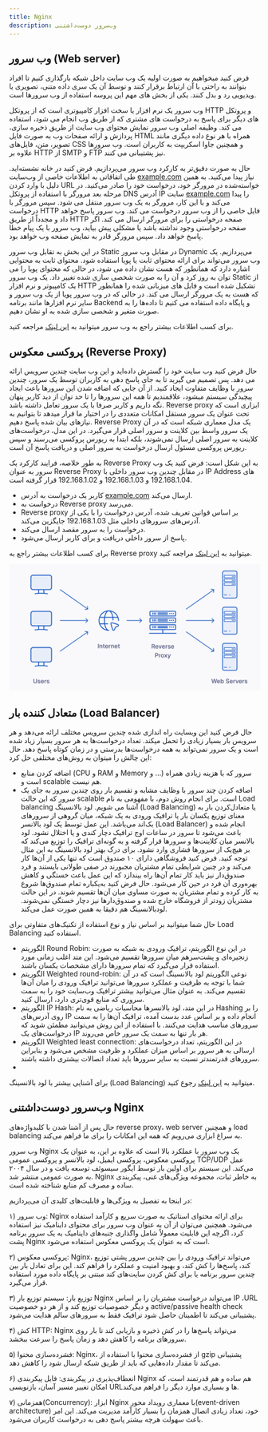 ```yaml
---
title: Nginx
description: وب‌سرور دوست‌داشتنی
---
```


## وب سرور (Web server)
فرض کنید میخواهیم به صورت اولیه یک وب سایت داخل شبکه بارگذاری کنیم تا افراد بتوانند به راحتی با آن ارتباط برقرار کنند و توسط آن یک سری داده متنی، تصویری یا ویدیویی رد و بدل کنند. یکی از بخش های مهم این پروسه استفاده از وب سرورها است.

وب سرور یک نرم افزار یا سخت افزار کامپیوتری است که از پروتکل HTTP و پروتکل های دیگر برای پاسخ به درخواست های مشتری که از طریق وب انجام می شود، استفاده می کند. وظیفه اصلی وب سرور نمایش محتوای وب سایت از طریق ذخیره سازی، پردازش و ارائه صفحات وب به صورت فایل HTML همراه با هر نوع داده دیگری مانند تصویر، متن، فایل‌های CSS و همچنین جاوا اسکریپت به کاربران است. وب سرورها علاوه بر HTTP از SMTP و FTP نیز پشتیبانی می کنند.

حال به صورت دقیق‌تر به کارکرد وب سرور می‌پردازیم.
فرض کنید در خانه نشسته‌اید. طی اتفاقاتی به اطلاعات خاصی از وب‌سایت [example.com](https://www.example.com/) نیاز پیدا می‌کنید. به همین دلیل با وارد کردن URL خواسته‌شده در مرورگر خود، درخواست خود را صادر می‌کنید. در مرحله بعد مرورگر با استفاده از پروتکل DNS آدرس IP سایت [example.com](https://www.example.com/) را پیدا می‌کند و با این کار، مرورگر به یک وب سرور منتقل می شود. سپس مرورگر با درخواست HTTP فایل خاصی را از وب سرور درخواست می کند. وب سرور پاسخ خواهد داد و مجدداً از طریق HTTP صفحه درخواستی را برای مرورگر ارسال می کند. اگر صفحه درخواستی وجود نداشته باشد یا مشکلی پیش بیاید، وب سرور با یک پیام خطا پاسخ خواهد داد. سپس مرورگر قادر به نمایش صفحه وب خواهد بود.

در این بخش به تقابل وب سرور Static در مقابل وب سرور Dynamic می‌پردازیم.
یک وب سرور می‌تواند برای ارائه محتوای ثابت یا پویا استفاده شود. محتوای ثابت به محتوایی اشاره دارد که همانطور که هست نشان داده می شود، در حالی که محتوای پویا را می توان به روز کرد و آن را به صورت شخصی سازی شده تغییر داد. یک وب سرور Static از یک کامپیوتر و نرم افزار HTTP تشکیل شده است و فایل های میزبانی شده را همانطور که هست به یک مرورگر ارسال می کند. در حالی که در وب سرور پویا از یک وب سرور و سایر نرم افزارها مانند برنامه Backend و پایگاه داده استفاده می کنیم تا داده‌ها را به صورت متغیر و شخصی سازی شده به او نشان دهیم.

برای کسب اطلاعات بیشتر راجع به وب سرور میتوانید به [این لینک](https://developer.mozilla.org/en-US/docs/Learn/Common_questions/Web_mechanics/What_is_a_web_server) مراجعه کنید. 

## پروکسی معکوس (Reverse Proxy)
حال فرض کنید وب سایت خود را گسترش داده‌اید و این وب سایت چندین سرویس ارائه می دهد. پس تصمیم می گیرید تا به جای پاسخ دهی به کاربران توسط یک سرور، چندین سرور با وظایف متفاوت ایجاد کنید. از آن جایی که اضافه شدن این سرورها باعث ایجاد پیچیدگی سیستم میشود، علاقمندیم تا همه این سرورها را تا حد توان از دید کاربر پنهان نگه داریم و کاربر صرفا با یک سرور تعامل داشته باشد.
Reverse proxy ابزاری است که تحت عنوان یک سرور مستقل امکانات متعددی را در اختیار ما قرار میدهد تا بتوانیم به نیازهای بیان شده پاسخ دهیم.
Reverse Proxy یک مدل معماری شبکه است که در آن یک سرور واسط بین کلاینت و سرور اصلی قرار می‌گیرد. در این مدل، درخواست‌های کلاینت به سرور اصلی ارسال نمی‌شوند، بلکه ابتدا به ریورس پروکسی می‌رسند و سپس ریورس پروکسی مسئول ارسال درخواست به سرور اصلی و دریافت پاسخ آن است.

به طور خلاصه، فرایند کارکرد یک Reverse Proxy به این شکل است:
فرض کنید یک وب سرور به عنوان Reverse Proxy در مقابل چندین وب سرور داخلی با IP Address های 192.168.1.04 و 192.168.1.03 و 192.168.1.02 قرار گرفته است.
- کاربر یک درخواست به آدرس [example.com](https://www.example.com/) ارسال می‌کند.
- درخواست به Reverse proxy می‌رسد.
- Reverse proxy بر اساس قوانین تعریف شده، آدرس درخواست را با یکی از آدرس‌های سرورهای داخلی مثل 192.168.1.03 جایگزین می‌کند.
- درخواست را به سرور مقصد ارسال می‌کند.
- پاسخ از سرور داخلی دریافت و برای کاربر ارسال می‌شود.


برای کسب اطلاعات بیشتر راجع به Reverse proxy میتوانید به [این لینک](https://liara.ir/blog/%D9%BE%D8%B1%D9%88%DA%A9%D8%B3%DB%8C-%D9%85%D8%B9%DA%A9%D9%88%D8%B3-reverse-proxy-%DA%86%DB%8C%D8%B3%D8%AA%D8%9F/) مراجعه کنید. 


![Reverse Proxy Picture](./images/reverse_proxy.png)

## متعادل کننده بار (Load Balancer)
حال فرض کنید این وبسایت راه اندازی شده چندین سرویس مختلف ارائه می‌دهد و هر سرویس بار بسیار زیادی را تحمل میکند. تعداد درخواست‌ها به هر سرور بسیار زیاد شده است و یک سرور نمی‌تواند به همه درخواست‌ها بدرستی و در زمان کوتاه پاسخ دهد. 
حال این چالش را میتوان به روش‌های مختلفی حل کرد:
- اضافه کردن منابع (CPU و RAM و Memory و …) سرور که با هزینه زیادی همراه است و scalable هم نیست.
- اضافه کردن چند سرور با وظایف مشابه و تقسیم بار روی چندین سرور به جای یک سرور که این حالت scalable است.
برای انجام روش دوم، با مفهومی به نام Load balancing آشنا می شویم. لود بالانسینگ (Load Balancing) یا متعادل‌کردن بار به معنای توزیع یکسان بار یا ترافیک ورودی به یک شبکه، میان گروهی از سرورهای بک‌اند می‌باشد. این عمل توسط یک لود بالانسر (Load Balancer) انجام شده و باعث می‌شود تا سرور در ساعات اوج ترافیک دچار کندی و یا اختلال نشود. لود بالانسر میان کلاینت‌ها و سرورها قرار گرفته و به گونه‌ای ترافیک را توزیع می‌کند که بر هیچ‌یک از سرورها فشاری وارد نشود. برای درک بهتر لود بالانسینگ به این مثال توجه کنید. فرض کنید فروشگاهی دارای ۱۰ صندوق است که تنها یکی از آن‌ها کار می‌کند و در چنین شرایطی تمام مشتریان مجبورند در صفی طولانی بایستند و فرد صندوق‌دار نیز باید کار تمام آن‌ها راه بیندازد که این عمل باعث خستگی و کاهش بهره‌وری آن فرد در حین کار می‌شود. حال فرض کنید به‌یکباره تمام صندوق‌ها شروع به کار کرده و تمام مشتریان به صورت مساوی میان آن‌ها تقسیم شوند. در این حالت مشتریان زودتر از فروشگاه خارج شده و صندوق‌دار‌ها نیز دچار خستگی نمی‌شوند. لودبالانسینگ هم دقیقا به همین صورت عمل می‌کند.

حال شما میتوانید بر اساس نیاز و نوع استفاده از تکنیک‌های متفاوتی برای Load Balancing استفاده کنید. 
- الگوریتم Round Robin: در این نوع الگوریتم، ترافیک ورودی به شبکه به صورت زنجیره‌ای و پشت‌سرهم میان سرورها تقسیم می‌شود. این متد اغلب زمانی مورد استفاده قرار می‌گیرد که تمام سرورها دارای مشخصات یکسان باشند.
- الگوریتم Weighted round-robin: نوعی الگوریتم لود بالانسینگ است که در آن شما با توجه به ظرفیت و عملکرد سرورها می‌توانید ترافیک ورودی را میان آن‌ها تقسیم می‌کند. به عنوان مثال می‌توانید بیشتر ترافیک وب‌سایت خود را به سمت سروری که منابع قوی‌تری دارد، ارسال کنید.
- الگوریتم IP Hash: در این متد، لود بالانسرها محاسبات ریاضی به نام Hashing را بر روی آدرس‌های IP انجام داده و بر اساس عدد بدست آمده، ترافیک آن‌ها را به سمت سرورهای مناسب هدایت می‌کنند. با استفاده از این روش می‌توانید مطمئن شوید که درخواست‌های یک IP هر بار تنها به سمت یک سرور خاص می‌روند.
- الگوریتم Weighted least connection: در این الگوریتم، تعداد درخواست‌های ارسالی به هر سرور بر اساس میزان عملکرد و ظرفیت مشخص می‌شود و بنابراین سرورهای قدرتمندتر نسبت به سایر سرورها باید تعداد اتصالات بیشتری داشته باشند.
- 
برای آشنایی بیشتر با لود بالانسینگ (Load Balancing) میتوانید به [این لینک](https://aws.amazon.com/what-is/load-balancing/#:~:text=A%20load%20balancer%20is%20a,resource%20servers%20are%20used%20equally.) رجوع کنید.

## وب‌سرور دوست‌داشتنی Nginx
حال پس از آشنا شدن با کلیدواژه‌های reverse proxy، web server و همچنین load balancing به سراغ ابزاری می‌رویم که همه این امکانات را برای ما فراهم می‌کند.

وب سرور Nginx یک وب سرور با عملکرد بالا است که علاوه بر این، به عنوان یک پروکسی معکوس، پروکسی ایمیل، لود بالانسر و پروکسی عمومی TCP/UDP عمل می‌کند. این سیستم برای اولین بار توسط ایگور سیسوئف توسعه یافت و در سال ۲۰۰۴ به صورت عمومی منتشر شد. Nginx به خاطر ثبات، مجموعه ویژگی‌های غنی، پیکربندی ساده و مصرف کم منابع شناخته شده است.


در اینجا به تفصیل به ویژگی‌ها و قابلیت‌های کلیدی آن می‌پردازیم:


۱) وب سرور: Nginx برای ارائه محتوای استاتیک به صورت سریع و کارآمد استفاده می‌شود. همچنین می‌توان از آن به عنوان وب سرور برای محتوای داینامیک نیز استفاده کرد، اگرچه این قابلیت معمولاً شامل واگذاری جنبه‌های داینامیک به یک سرور برنامه پشت Nginx است که به عنوان یک پروکسی معکوس استفاده می‌شود.


۲) پروکسی معکوس: Nginx، می‌تواند ترافیک ورودی را بین چندین سرور پشتی توزیع کند، پاسخ‌ها را کش کند، و بهبود امنیت و عملکرد را فراهم کند. این برای تعادل بار بین چندین سرور برنامه یا برای کش کردن سایت‌های کند مبتنی بر پایگاه داده مورد استفاده قرار می‌گیرد.


۳) توزیع بار: سیستم توزیع بار Nginx می‌تواند درخواست مشتریان را بر اساس IP ،URL و دیگر خصوصیات توزیع کند و از هر دو خصوصیت active/passive health check پشتیبانی می‌کند تا اطمینان حاصل شود ترافیک فقط به سرورهای سالم هدایت می‌شود.


۴) کش HTTP: Nginx می‌تواند پاسخ‌ها را در کش ذخیره و بازیابی کند تا بار روی سرورهای برنامه را کاهش دهد و زمان پاسخ را سرعت ببخشد.


۵) فشرده‌سازی محتوا: Nginx، از فشرده‌سازی محتوا با استفاده از gzip پشتیبانی می‌کند تا مقدار داده‌هایی که باید از طریق شبکه ارسال شود را کاهش دهد.


۶) انعطاف‌پذیری در پیکربندی: فایل پیکربندی Nginx هم ساده و هم قدرتمند است، که امکان تغییر مسیر آسان، بازنویسی URL‌ها و بسیاری موارد دیگر را فراهم می‌کند.


۷) همزمانی(Concurrency): ابزار Nginx با معماری رویداد محور(event-driven architecture) خود، تعداد زیادی اتصال همزمان را بسیار کارآمد مدیریت می‌کند. این امر باعث سهولت هرچه بیشتر پاسخ دهی به درخواست کاربران می‌شود.







